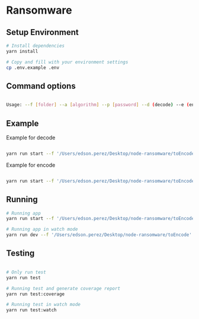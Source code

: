 # Ransomware

## Setup Environment

```bash
# Install dependencies
yarn install

# Copy and fill with your environment settings
cp .env.example .env
```

## Command options

```bash

Usage: --f [folder] --a [algorithm] --p [password] --d (decode) --e (encode)


```

## Example

Example for decode

```bash

yarn run start --f '/Users/edson.perez/Desktop/node-ransomware/toEncode' --a 'aes-192-cbc' --p 'qweqwe' -d

```

Example for encode

```bash

yarn run start --f '/Users/edson.perez/Desktop/node-ransomware/toEncode' --a 'aes-192-cbc' --p 'qweqwe' -e

```

## Running

```bash
# Running app
yarn run start --f '/Users/edson.perez/Desktop/node-ransomware/toEncode' --a 'aes-192-cbc' --p 'qweqwe' -d

# Running app in watch mode
yarn run dev --f '/Users/edson.perez/Desktop/node-ransomware/toEncode' --a 'aes-192-cbc' --p 'qweqwe' -d

```

## Testing

```bash

# Only run test
yarn run test

# Running test and generate coverage report
yarn run test:coverage

# Running test in watch mode
yarn run test:watch
```
